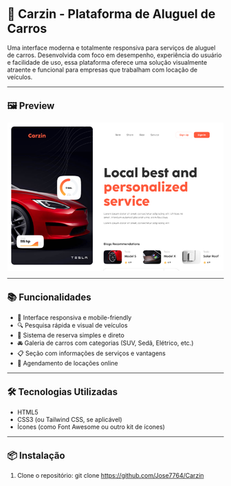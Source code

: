 ﻿# 🚗 Carzin - Plataforma de Aluguel de Carros

Uma interface moderna e totalmente responsiva para serviços de aluguel de carros. Desenvolvida com foco em desempenho, experiência do usuário e facilidade de uso, essa plataforma oferece uma solução visualmente atraente e funcional para empresas que trabalham com locação de veículos.

---

## 🖼️ Preview

![Preview do projeto](/images/telaInicialReadme.png)

---

## 📚 Funcionalidades

- 📱 Interface responsiva e mobile-friendly
- 🔍 Pesquisa rápida e visual de veículos
- 🧾 Sistema de reserva simples e direto
- 🚘 Galeria de carros com categorias (SUV, Sedã, Elétrico, etc.)
- 📋 Seção com informações de serviços e vantagens
- 📅 Agendamento de locações online

---

## 🛠️ Tecnologias Utilizadas

- HTML5
- CSS3 (ou Tailwind CSS, se aplicável)
- Ícones (como Font Awesome ou outro kit de ícones)

---

## 📦 Instalação

1. Clone o repositório:
git clone https://github.com/Jose7764/Carzin
